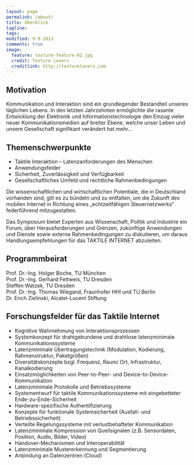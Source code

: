 ```yaml
---
layout: page
permalink: /about/
title: Überblick
tagline: 
tags: 
modified: 9-9-2013
comments: true
image:
  feature: texture-feature-02.jpg
  credit: Texture Lovers
  creditlink: http://texturelovers.com
---
```



## Motivation

Kommunikation und Interaktion sind ein grundlegender Bestandteil unseres täglichen Lebens. In den letzten Jahrzehnten ermöglichte die rasante Entwicklung der Elektronik und Informationstechnologie den Einzug vieler neuer Kommunikationsmedien auf breiter Ebene, welche unser Leben und unsere Gesellschaft signifikant verändert hat.mehr...

## Themenschwerpunkte

- Taktile Interaktion – Latenzanforderungen des Menschen
- Anwendungsfelder
- Sicherheit, Zuverlässigkeit und Verfügbarkeit
- Gesellschaftliches Umfeld und rechtliche Rahmenbedingungen

Die wissenschaftlichen und wirtschaftlichen Potentiale, die in Deutschland vorhanden sind, gilt es zu bündeln und zu entfalten, um die Zukunft des mobilen Internet in Richtung eines „echtzeitfähigen Steuernetzwerks“ federführend mitzugestalten.

Das Symposium bietet Experten aus Wissenschaft, Politik und Industrie ein Forum, über Herausforderungen und Grenzen, zukünftige Anwendungen und Dienste sowie externe Rahmenbedingungen zu diskutieren, um daraus Handlungsempfehlungen für das TAKTILE INTERNET abzuleiten.

## Programmbeirat

Prof. Dr.-Ing. Holger Boche, TU München  
Prof. Dr.-Ing. Gerhard Fettweis, TU Dresden  
Steffen Watzek, TU Dresden  
Prof. Dr.-Ing. Thomas Wiegand, Fraunhofer HHI und TU Berlin  
Dr. Erich Zielinski, Alcatel-Lucent Stiftung  


## Forschungsfelder für das Taktile Internet  

- Kognitive Wahrnehmung von Interaktionsprozessen  
- Systemkonzept für drahtgebundene und drahtlose latenzminimale Kommunikationssysteme  
- Latenzminimale Übertragungstechnik (Modulation, Kodierung, Rahmenstruktur, Paketgrößen)  
- Diversitätskonzepte bzgl. Frequenz, Raum/ Ort, Infrastruktur, Kanalkodierung  
- Einsatzmöglichkeiten von Peer-to-Peer- und Device-to-Device-Kommunikation  
- Latenzminimale Protokolle und Betriebssysteme  
- Systementwurf für taktile Kommunikationssysteme mit eingebetteter Ende-zu-Ende-Sicherheit  
- Hardware-spezifische Authentifizierung  
- Konzepte für funktionale Systemsicherheit (Ausfall- und Betriebssicherheit)  
- Verteilte Regelungssysteme mit verlustbehafteter Kommunikation  
- Latenzminimale Kompression von Quellsignalen (z.B. Sensordaten, Position, Audio, Bilder, Video)  
- Handover-Mechanismen und Interoperabilität  
- Latenzminimale Mustererkennung und Segmentierung  
- Anbindung an Datenzentren (Cloud)  

